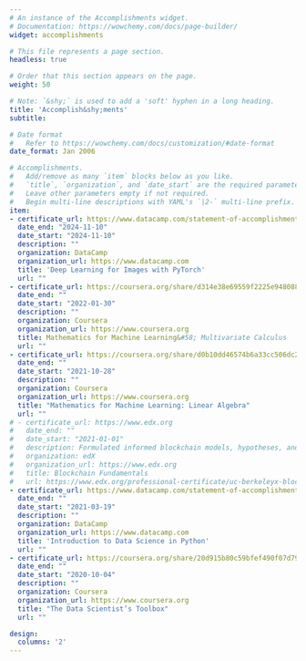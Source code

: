 ```yaml
---
# An instance of the Accomplishments widget.
# Documentation: https://wowchemy.com/docs/page-builder/
widget: accomplishments

# This file represents a page section.
headless: true

# Order that this section appears on the page.
weight: 50

# Note: `&shy;` is used to add a 'soft' hyphen in a long heading.
title: 'Accomplish&shy;ments'
subtitle:

# Date format
#   Refer to https://wowchemy.com/docs/customization/#date-format
date_format: Jan 2006

# Accomplishments.
#   Add/remove as many `item` blocks below as you like.
#   `title`, `organization`, and `date_start` are the required parameters.
#   Leave other parameters empty if not required.
#   Begin multi-line descriptions with YAML's `|2-` multi-line prefix.
item:
- certificate_url: https://www.datacamp.com/statement-of-accomplishment/course/26ea1fc7b018a9d584f4f86b7e58c3cb10006247
  date_end: "2024-11-10"
  date_start: "2024-11-10"
  description: ""
  organization: DataCamp
  organization_url: https://www.datacamp.com
  title: 'Deep Learning for Images with PyTorch'
  url: ""
- certificate_url: https://coursera.org/share/d314e38e69559f2225e948088c7ad146
  date_end: ""
  date_start: "2022-01-30"
  description: ""
  organization: Coursera
  organization_url: https://www.coursera.org
  title: Mathematics for Machine Learning&#58; Multivariate Calculus
  url: ""
- certificate_url: https://coursera.org/share/d0b10dd46574b6a33cc506dc24f88a63
  date_end: ""
  date_start: "2021-10-28"
  description: ""
  organization: Coursera
  organization_url: https://www.coursera.org
  title: "Mathematics for Machine Learning: Linear Algebra"
  url: ""
# - certificate_url: https://www.edx.org
#   date_end: ""
#   date_start: "2021-01-01"
#   description: Formulated informed blockchain models, hypotheses, and use cases.
#   organization: edX
#   organization_url: https://www.edx.org
#   title: Blockchain Fundamentals
#   url: https://www.edx.org/professional-certificate/uc-berkeleyx-blockchain-fundamentals
- certificate_url: https://www.datacamp.com/statement-of-accomplishment/course/68cdafd6fd4f203f7829b0db767f254650d96e17
  date_end: ""
  date_start: "2021-03-19"
  description: ""
  organization: DataCamp
  organization_url: https://www.datacamp.com
  title: 'Introduction to Data Science in Python'
  url: ""
- certificate_url: https://coursera.org/share/20d915b80c59bfef490f07d79d7a8678
  date_end: ""
  date_start: "2020-10-04"
  description: ""
  organization: Coursera
  organization_url: https://www.coursera.org
  title: "The Data Scientist’s Toolbox"
  url: ""

design:
  columns: '2' 
---
```

